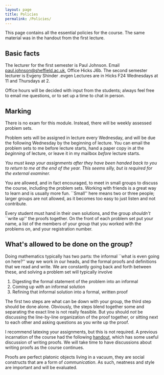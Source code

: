 ```yaml
---
layout: page
title: Policies
permalink: /Policies/
---
```


This page contains all the essential policies for the course.  The same material was in the handout from the first lecture.

Basic facts
------
The lecturer for the first semester is Paul Johnson.  Email paul.johnson@sheffield.ac.uk, Office Hicks J6b.  The second semester lecturer is Evgeny Shinder
.evgen
Lectures are in Hicks F24 Wednesdays at 11 and Thursdays at 2.

Office hours will be decided with input from the students; always feel free to email me questions, or to set up a time to chat in person.

Marking
-------



There is no exam for this module.  Instead, there will be weekly assessed problem sets.

Problem sets will be assigned in lecture every Wednesday, and will be due the following Wednesday by the beginning of lecture.  You can email the problem sets to me before lecture starts, hand a paper copy in at the *beginning* of lecture, or leave it in my mailbox *before* lecture starts.  

*You must keep your assignments after they have been handed back to you to return to me at the end of the year.  This seems silly, but is required for the external examiner.*

You are allowed, and in fact encouraged, to meet in small groups to discuss the course, including the problem sets.  Working with friends is a great way to learn and is usually more fun.  ``Small'' here means two or three people; larger groups are not allowed, as it becomes too easy to just listen and not contribute.  

Every student must hand in their own solutions, and the group *shouldn't* ``write up'' the proofs together.  On the front of each problem set put your name, a list of the members of your group that you worked with the problems on, and your registration number.

What's allowed to be done on the group?
----------------------------------------

Doing mathematics typically has two parts: the informal ``what is even going on here?'' way we work in our heads, and the formal proofs and definitions that we read and write.  We are constantly going back and forth between these, and solving a problem set will typically involve

 1. Digesting the formal statement of the problem into an informal 
 2. Coming up with an informal solution
 3. Refining that informal solution into a formal, written proof

The first two steps are what can be down with your group, the third step should be done alone.   Obviously, the steps blend together some and separating the exact line is not really feasible.  But you should *not* be discussing the line-by-line organization of the proof together, or sitting next to each other and asking questions as you write up the proof.

I recommend latexing your assignments, but this is not required.  A previous incarnation of the course had the following [handout](../mas439problemguidelines.pdf), which has some useful discussion of writing proofs.  We will take time to have discussions about writing proofs as the course continues.

Proofs are perfect platonic objects living in a vacuum, they are social constructs that are a form of *communication*.  As such, neatness and style are important and will be evaluated.